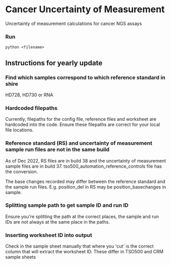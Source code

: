 # Cancer Uncertainty of Measurement
Uncertainty of measurement calculations for cancer NGS assays

### Run
   ```
  python <filename>
   ```

## Instructions for yearly update

### Find which samples correspond to which reference standard in shire 
   HD728, HD730 or RNA

### Hardcoded filepaths
   Currently, filepaths for the config file, reference files and worksheet are hardcoded into the code. Ensure these filepaths are correct for your local file locations.
   
### Reference standard (RS) and uncertainty of measurement sample run files are not in the same build 
   As of Dec 2022, RS files are in build 38 and the uncertainty of measurement sample files are in build 37. tso500_automation_reference_controls file has the conversion.
  
  The base changes recorded may differ between the reference standard and the sample run files. E.g. position_del in RS may be position_basechanges in sample.
  
### Splitting sample path to get sample ID and run ID
  Ensure you're splitting the path at the correct places, the sample and run IDs are not always at the same place in the paths.
  
### Inserting worksheet ID into output
  Check in the sample sheet manually that where you 'cut' is the correct column that will extract the worksheet ID.
  These differ in TSO500 and CRM sample sheets
  
  
